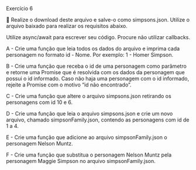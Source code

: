 Exercício 6

🚀 Realize o download deste arquivo e salve-o como simpsons.json. Utilize o arquivo baixado para realizar os requisitos abaixo.

Utilize async/await para escrever seu código. Procure não utilizar callbacks.

A - Crie uma função que leia todos os dados do arquivo e imprima cada personagem no formato id - Nome. Por exemplo: 1 - Homer Simpson.

B - Crie uma função que receba o id de uma personagem como parâmetro e retorne uma Promise que é resolvida com os dados da personagem que possui o id informado. Caso não haja uma personagem com o id informado, rejeite a Promise com o motivo “id não encontrado”.

C - Crie uma função que altere o arquivo simpsons.json retirando os personagens com id 10 e 6.

D - Crie uma função que leia o arquivo simpsons.json e crie um novo arquivo, chamado simpsonFamily.json, contendo as personagens com id de 1 a 4.

E - Crie uma função que adicione ao arquivo simpsonFamily.json o personagem Nelson Muntz.

F - Crie uma função que substitua o personagem Nelson Muntz pela personagem Maggie Simpson no arquivo simpsonFamily.json.
